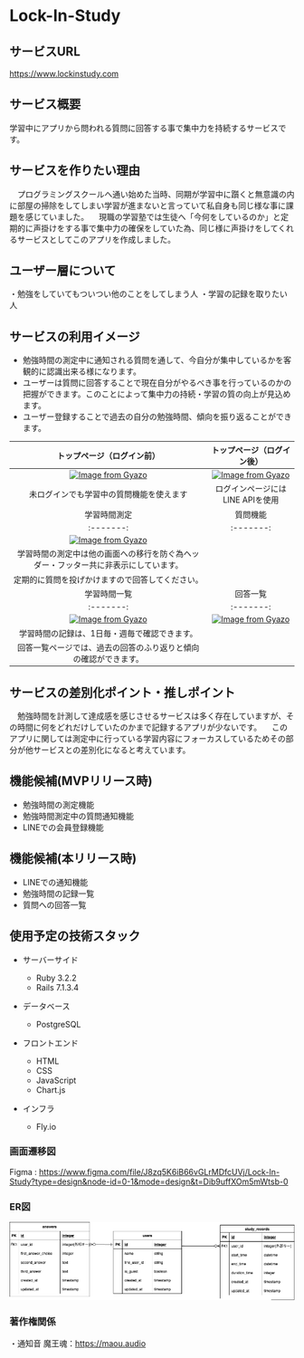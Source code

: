 # Lock-In-Study
## サービスURL
https://www.lockinstudy.com
## サービス概要
学習中にアプリから問われる質問に回答する事で集中力を持続するサービスです。
## サービスを作りたい理由
　プログラミングスクールへ通い始めた当時、同期が学習中に躓くと無意識の内に部屋の掃除をしてしまい学習が進まないと言っていて私自身も同じ様な事に課題を感じていました。
　現職の学習塾では生徒へ「今何をしているのか」と定期的に声掛けをする事で集中力の確保をしていた為、同じ様に声掛けをしてくれるサービスとしてこのアプリを作成しました。
## ユーザー層について
・勉強をしていてもついつい他のことをしてしまう人
・学習の記録を取りたい人
## サービスの利用イメージ
 * 勉強時間の測定中に通知される質問を通して、今自分が集中しているかを客観的に認識出来る様になります。
 * ユーザーは質問に回答することで現在自分がやるべき事を行っているのかの把握ができます。このことによって集中力の持続・学習の質の向上が見込めます。
 * ユーザー登録することで過去の自分の勉強時間、傾向を振り返ることができます。

| トップページ（ログイン前） | トップページ（ログイン後） |
|:-------:|:-------:|
| [![Image from Gyazo](https://i.gyazo.com/fd7cc7a085a9ab1133ab17e94ae0c212.gif)](https://gyazo.com/fd7cc7a085a9ab1133ab17e94ae0c212) | [![Image from Gyazo](https://i.gyazo.com/f489df712c4bac01e3d881541e133d52.gif)](https://gyazo.com/f489df712c4bac01e3d881541e133d52) |
| 未ログインでも学習中の質問機能を使えます  | ログインページにはLINE APIを使用 |
| 学習時間測定 | 質問機能 |
|:-------:|:-------:|
| [![Image from Gyazo](https://i.gyazo.com/8d663bfbd58b2cb002faa2d501657500.gif)](https://gyazo.com/8d663bfbd58b2cb002faa2d501657500) |  |
| 学習時間の測定中は他の画面への移行を防ぐ為ヘッダー・フッター共に非表示にしています。  | 
定期的に質問を投げかけますので回答してください。 |
| 学習時間一覧 | 回答一覧 |
|:-------:|:-------:|
| [![Image from Gyazo](https://i.gyazo.com/0493bc11cea9e7eb1fac40e0a3b6a5cb.gif)](https://gyazo.com/0493bc11cea9e7eb1fac40e0a3b6a5cb) | [![Image from Gyazo](https://i.gyazo.com/2ec7ddfa3e6d2ce8ac640942fee7ff09.gif)](https://gyazo.com/2ec7ddfa3e6d2ce8ac640942fee7ff09) |
| 学習時間の記録は、1日毎・週毎で確認できます。  | 
回答一覧ページでは、過去の回答のふり返りと傾向の確認ができます。 |

## サービスの差別化ポイント・推しポイント
　勉強時間を計測して達成感を感じさせるサービスは多く存在していますが、その時間に何をどれだけしていたのかまで記録するアプリが少ないです。
　このアプリに関しては測定中に行っている学習内容にフォーカスしているためその部分が他サービスとの差別化になると考えています。

## 機能候補(MVPリリース時)
 * 勉強時間の測定機能
 * 勉強時間測定中の質問通知機能
 * LINEでの会員登録機能
 ## 機能候補(本リリース時)
 * LINEでの通知機能
 * 勉強時間の記録一覧
 * 質問への回答一覧

<!-- ## 機能の実装方針予定
 *  -->
 
## 使用予定の技術スタック
 * サーバーサイド
    * Ruby 3.2.2
    * Rails 7.1.3.4

 * データベース
    * PostgreSQL

 * フロントエンド
    * HTML
    * CSS
    * JavaScript
    * Chart.js

 * インフラ
    * Fly.io

<!-- ## アプリ拡張の観点からの追加機能案
 * xへの投稿機能
  * 1日・1週間・1ヶ月の勉強時間をXへ投稿出来るようにする。
  * 質問への回答時、回答をxへ投稿出来る様にする。
 * 記録を他の人と共有する機能
  * タイムラインページを作成し、そこに勉強完了時にスタート時間・勉強時間を全ユーザーへリアルタイムで共有できるようにする。
  * 同じくタイムラインページで質問と質問に対する回答をリアルタイムで全ユーザーへ共有する。
 * 他の人の記録に「いいね」をする機能
 　タイムラインページ上で他の人の投稿への「いいね」をする事ができるようにする。
 * 勉強のカテゴリー作成
 　勉強のカテゴリーをユーザーが自由に作成してカテゴリー毎にデータを管理できるようにする。
 　カテゴリー例「プログラミング・英語・aws等」
 * カテゴリーごとでの計測機能
 　勉強時間計測開始時に上記で作成したカテゴリーを選択してカテゴリー毎に勉強時間・質問への回答を管理できるようにする。 -->

 ### 画面遷移図
Figma : https://www.figma.com/file/J8zq5K6iB66vGLrMDfcUVj/Lock-In-Study?type=design&node-id=0-1&mode=design&t=Dib9uffXOm5mWtsb-0


### ER図
![alt text](<Lock In Study.drawio.png>)

### 著作権関係
・通知音
  魔王魂：https://maou.audio
